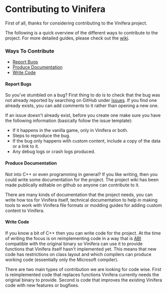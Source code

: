# Contributing to Vinifera

First of all, thanks for considering contributing to the Vinifera project.

The following is a quick overview of the different ways to contribute to the project. For more detailed guides, please check out the [wiki](https://github.com/TheAssemblyArmada/Vinifera/).

### Ways To Contribute

* [Report Bugs](#report-bugs)
* [Produce Documentation](#produce-documentation)
* [Write Code](#write-code)

#### Report Bugs

So you've stumbled on a bug? First thing to do is to check that the bug was not already reported by searching on GitHub under [Issues](https://github.com/TheAssemblyArmada/Vinifera/issues). If you find one already exists, you can add comments to it rather than opening a new one.

If an issue doesn't already exist, before you create one make sure you have the following information (basically follow the issue template):
 * If it happens in the vanilla game, only in Vinifera or both.
 * Steps to reproduce the bug.
 * If the bug only happens with custom content, include a copy of the data or a link to it.
 * Any debug logs or crash logs produced.
 
#### Produce Documentation

Not into C++ or even programming in general? If you like writing, then you could write some documentation for the project. The project wiki has been made publically editable on github so anyone can contribute to it.

There are many kinds of documentation that the project needs, you can write how tos for Vinifera itself, technical documentation to help in making tools to work with Vinifera file formats or modding guides for adding custom content to Vinifera.

#### Write Code

If you know a bit of C++ then you can write code for the project. At the time of writing the focus is on reimplementing code in a way that is [ABI](https://en.wikipedia.org/wiki/Application_binary_interface) compatible with the original binary so Vinifera can use it to provide functions that Vinifera itself hasn't implemented yet. This means that new code has restrictions on class layout and which compilers can produce working code (essentially only the Microsoft compiler).

There are two main types of contribution we are looking for code wise. First is reimplemented code that replaces functions Vinifera currently needs the original binary to provide. Second is code that improves the existing Vinifera code with new features or bugfixes.

